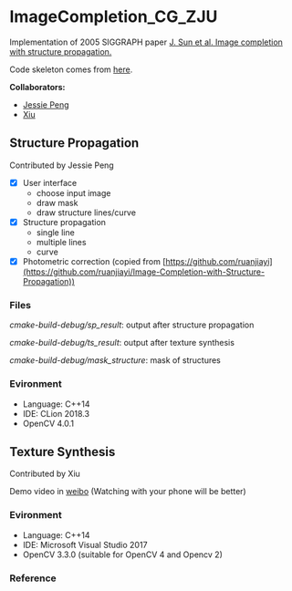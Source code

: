 # ImageCompletion_CG_ZJU

Implementation of 2005 SIGGRAPH paper [J. Sun et al. Image completion with structure propagation.](https://www.microsoft.com/en-us/research/wp-content/uploads/2016/02/siggraph05_0265_final.pdf)

Code skeleton comes from [here](http://www.cad.zju.edu.cn/home/gfzhang/course/computational-photography/proj2-completion/completion.html).

**Collaborators:**

- [Jessie Peng](https://github.com/jessiepyx)
- [Xiu](https://github.com/Hap-Hugh)

## Structure Propagation

Contributed by Jessie Peng

- [x] User interface
  - choose input image
  - draw mask
  - draw structure lines/curve
- [x] Structure propagation
  - single line
  - multiple lines
  - curve
- [x] Photometric correction (copied from [https://github.com/ruanjiayi](https://github.com/ruanjiayi/Image-Completion-with-Structure-Propagation))

### Files

_cmake-build-debug/sp_result_: output after structure propagation

_cmake-build-debug/ts_result_: output after texture synthesis

_cmake-build-debug/mask_structure_: mask of structures

### Evironment

- Language: C++14
- IDE: CLion 2018.3
- OpenCV 4.0.1

## Texture Synthesis

Contributed by Xiu

Demo video in [weibo](https://m.weibo.cn/status/4380715229967145?wm=3333_2001&from=1095193010&sourcetype=qq&featurecode=newtitle)
(Watching with your phone will be better)

### Evironment

- Language: C++14
- IDE: Microsoft Visual Studio 2017
- OpenCV 3.3.0 (suitable for OpenCV 4 and Opencv 2)

### Reference
